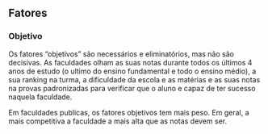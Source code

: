 ## Fatores

### Objetivo

Os fatores “objetivos” são necessários e eliminatórios, mas não são decisivas. As faculdades olham as suas notas durante todos os últimos 4 anos de estudo (o ultimo do ensino fundamental e todo o ensino médio), a sua ranking na turma, a dificuldade da escola e as matérias e as suas notas na provas padronizadas para verificar que o aluno e capaz de ter sucesso naquela faculdade.

Em faculdades publicas, os fatores objetivos tem mais peso.  Em geral, a mais competitiva a faculdade a mais alta que as notas devem ser.
